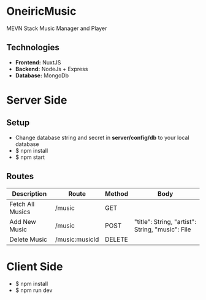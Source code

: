 # OneiricMusic
MEVN Stack Music Manager and Player

## Technologies
- **Frontend:** NuxtJS
- **Backend:** NodeJs + Express
- **Database:** MongoDb

# Server Side
## Setup
- Change database string and secret in **server/config/db** to your local database 
- $ npm install
- $ npm start

## Routes
| Description      | Route          | Method | Body                                              |
|------------------|----------------|--------|---------------------------------------------------|
| Fetch All Musics | /music         | GET    |                                                   |
| Add New Music    | /music         | POST   | "title": String, "artist": String,  "music": File |
| Delete Music     | /music:musicId | DELETE |                                                   |

# Client Side
- $ npm install
- $ npm run dev
